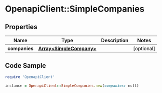 # OpenapiClient::SimpleCompanies

## Properties

Name | Type | Description | Notes
------------ | ------------- | ------------- | -------------
**companies** | [**Array&lt;SimpleCompany&gt;**](SimpleCompany.md) |  | [optional] 

## Code Sample

```ruby
require 'OpenapiClient'

instance = OpenapiClient::SimpleCompanies.new(companies: null)
```


